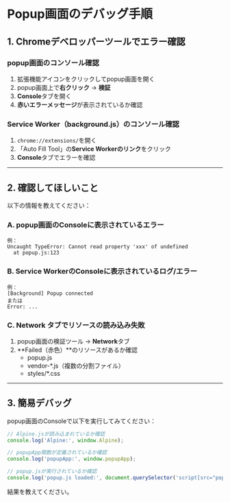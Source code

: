 # Popup画面のデバッグ手順

## 1. Chromeデベロッパーツールでエラー確認

### popup画面のコンソール確認
1. 拡張機能アイコンをクリックしてpopup画面を開く
2. popup画面上で**右クリック** → **検証**
3. **Console**タブを開く
4. **赤いエラーメッセージ**が表示されているか確認

### Service Worker（background.js）のコンソール確認  
1. `chrome://extensions/`を開く
2. 「Auto Fill Tool」の**Service Workerのリンク**をクリック
3. **Console**タブでエラーを確認

---

## 2. 確認してほしいこと

以下の情報を教えてください：

### A. popup画面のConsoleに表示されているエラー
```
例：
Uncaught TypeError: Cannot read property 'xxx' of undefined
  at popup.js:123
```

### B. Service WorkerのConsoleに表示されているログ/エラー
```
例：
[Background] Popup connected
または
Error: ...
```

### C. Network タブでリソースの読み込み失敗
1. popup画面の検証ツール → **Network**タブ
2. **Failed（赤色）**のリソースがあるか確認
   - popup.js
   - vendor-*.js（複数の分割ファイル）
   - styles/*.css

---

## 3. 簡易デバッグ

popup画面のConsoleで以下を実行してみてください：

```javascript
// Alpine.jsが読み込まれているか確認
console.log('Alpine:', window.Alpine);

// popupApp関数が定義されているか確認
console.log('popupApp:', window.popupApp);

// popup.jsが実行されているか確認
console.log('popup.js loaded:', document.querySelector('script[src="popup.js"]'));
```

結果を教えてください。
